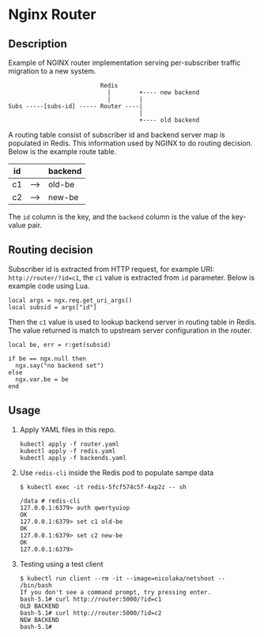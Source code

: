 # Nginx Router

## Description

Example of NGINX router implementation serving per-subscriber traffic migration to a new system. 

```
                          Redis
                            |        +---- new backend
                            |        |
Subs -----[subs-id] ----- Router ----|
                                     |
                                     +---- old backend

```

A routing table consist of subscriber id and backend server map is populated in Redis. This information used by NGINX to do routing decision. Below is the example route table.

|id||backend|
|-|-|-|
|c1|-->|old-be|
|c2|-->|new-be|

The `id` column is the key, and the `backend` column is the value of the key-value pair.

## Routing decision

Subscriber id is extracted from HTTP request, for example URI: `http://router/?id=c1`, the `c1` value is extracted from `id` parameter.
Below is example code using Lua.

```
local args = ngx.req.get_uri_args()
local subsid = args["id"]
```

Then the `c1` value is used to lookup backend server in routing table in Redis. The value returned is match to upstream server configuration in the router.

```
local be, err = r:get(subsid)

if be == ngx.null then
  ngx.say("no backend set")
else
  ngx.var.be = be
end
```

## Usage

1. Apply YAML files in this repo.
    ```
    kubectl apply -f router.yaml
    kubectl apply -f redis.yaml
    kubectl apply -f backends.yaml
    ```
1. Use `redis-cli` inside the Redis pod to populate sampe data
    
    ```
    $ kubectl exec -it redis-5fcf574c5f-4xp2z -- sh
    
    /data # redis-cli
    127.0.0.1:6379> auth qwertyuiop
    OK
    127.0.0.1:6379> set c1 old-be
    OK
    127.0.0.1:6379> set c2 new-be
    OK
    127.0.0.1:6379> 
    ```
1. Testing using a test client

    ```
    $ kubectl run client --rm -it --image=nicolaka/netshoot -- /bin/bash
    If you don't see a command prompt, try pressing enter.
    bash-5.1# curl http://router:5000/?id=c1
    OLD BACKEND
    bash-5.1# curl http://router:5000/?id=c2
    NEW BACKEND
    bash-5.1# 
    ```